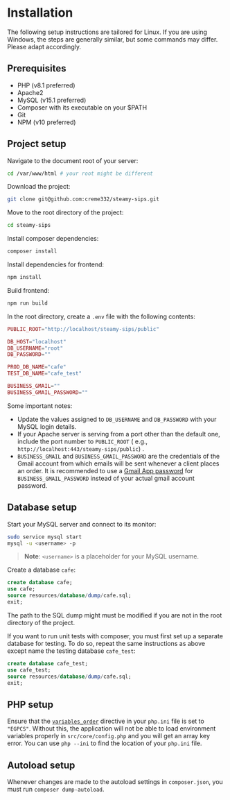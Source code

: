 # Installation

The following setup instructions are tailored for Linux. If you are using Windows, the steps are generally similar, but
some commands may differ. Please adapt accordingly.

## Prerequisites

- PHP (v8.1 preferred)
- Apache2
- MySQL (v15.1 preferred)
- Composer with its executable on your $PATH
- Git
- NPM (v10 preferred)

## Project setup

Navigate to the document root of your server:

```bash
cd /var/www/html # your root might be different
```

Download the project:

```bash
git clone git@github.com:creme332/steamy-sips.git
```

Move to the root directory of the project:

```bash
cd steamy-sips
```

Install composer dependencies:

```bash
composer install
```

Install dependencies for frontend:

```bash
npm install
```

Build frontend:

```bash
npm run build
```

In the root directory, create a `.env` file with the following contents:

```php
PUBLIC_ROOT="http://localhost/steamy-sips/public"

DB_HOST="localhost"
DB_USERNAME="root"
DB_PASSWORD=""

PROD_DB_NAME="cafe"
TEST_DB_NAME="cafe_test"

BUSINESS_GMAIL=""
BUSINESS_GMAIL_PASSWORD=""
```

Some important notes:

- Update the values assigned to `DB_USERNAME` and `DB_PASSWORD` with your MySQL login details.
- If your Apache server is serving from a port other than the default one, include the port number to `PUBLIC_ROOT` (
  e.g., `http://localhost:443/steamy-sips/public`) .
- `BUSINESS_GMAIL` and `BUSINESS_GMAIL_PASSWORD` are the credentials of the Gmail account from which emails will be sent
  whenever a client places an order. It is recommended to use
  a [Gmail App password](https://knowledge.workspace.google.com/kb/how-to-create-app-passwords-000009237)
  for `BUSINESS_GMAIL_PASSWORD` instead of your actual gmail account password.

## Database setup

Start your MySQL server and connect to its monitor:

```bash
sudo service mysql start
mysql -u <username> -p
```

> **Note**: `<username>` is a placeholder for your MySQL username.

Create a database `cafe`:

```sql
create database cafe;
use cafe;
source resources/database/dump/cafe.sql;
exit;
```

The path to the SQL dump might must be modified if you are not in the root directory of the project.

If you want to run unit tests with composer, you must first set up a separate database for testing. To do so, repeat the
same
instructions as above except name the testing database `cafe_test`:

```sql
create database cafe_test;
use cafe_test;
source resources/database/dump/cafe.sql;
exit;
```

## PHP setup

Ensure that the [`variables_order`](https://www.php.net/manual/en/ini.core.php#ini.variables-) directive in
your `php.ini`
file is set to `"EGPCS"`. Without this, the application will
not be able to load environment variables properly in `src/core/config.php` and you will get an array key error.
You can use `php --ini` to find the location of your `php.ini` file.


## Autoload setup

Whenever changes are made to the autoload settings in `composer.json`, you must run `composer dump-autoload`.